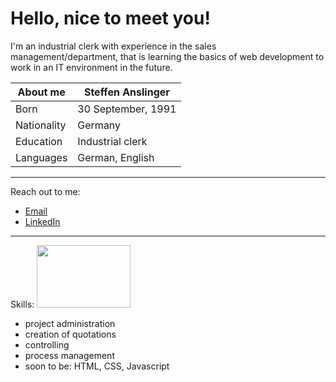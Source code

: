# Hello, nice to meet you!


I'm an industrial clerk with experience in the sales management/department, that is learning the basics of web development to work in an IT environment in the future.



| About me|Steffen Anslinger
--- | --- |
| Born | 30 September, 1991
| Nationality | Germany
| Education | Industrial clerk
| Languages | German, English
-----------------------------
Reach out to me:

- [Email](mailto:steffen.anslinger@hotmail.com)
- [LinkedIn](https://www.linkedin.com/in/steffen-anslinger-720a47181/)
----------------------------

Skills:
<img height="100" width="150" src="https://i0.wp.com/bestpractice.biz/wp-content/uploads/2021/02/Maddie-banner-skill-set.png?fit=1200%2C628&ssl=1" />

- project administration
- creation of quotations
- controlling
- process management
- soon to be: HTML, CSS, Javascript
